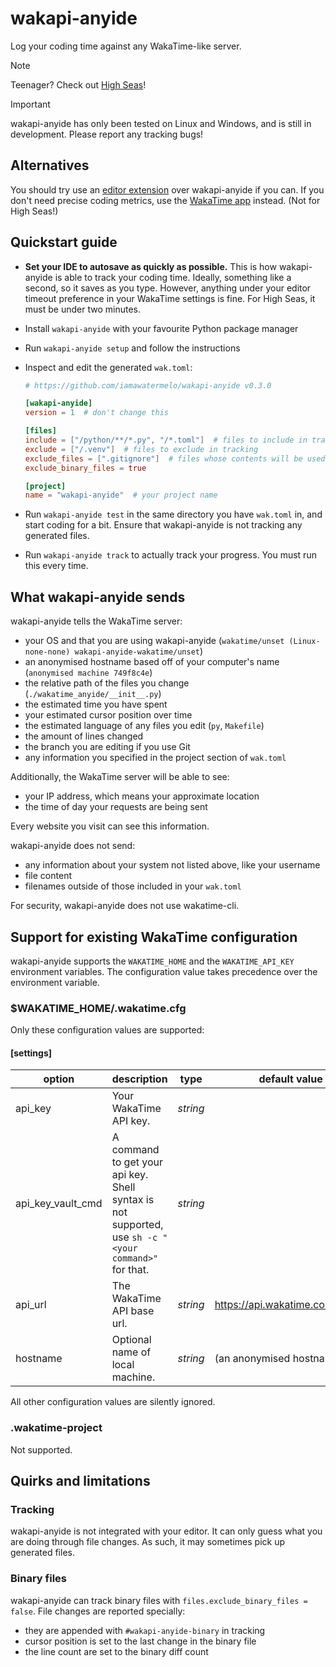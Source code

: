 # wakapi-anyide
Log your coding time against any WakaTime-like server.

> [!NOTE]
> Teenager? Check out [High Seas](https://highseas.hackclub.com/)!

> [!IMPORTANT]
> wakapi-anyide has only been tested on Linux and Windows, and is still in development.
> Please report any tracking bugs!

## Alternatives

You should try use an [editor extension](https://wakatime.com/plugins) over wakapi-anyide if you can.
If you don't need precise coding metrics, use the [WakaTime app](https://wakatime.com/linux) instead. (Not for High Seas!)

## Quickstart guide

- **Set your IDE to autosave as quickly as possible.**
  This is how wakapi-anyide is able to track your coding time. Ideally, something like a second, so it saves as you type.
  However, anything under your editor timeout preference in your WakaTime settings is fine.
  For High Seas, it must be under two minutes.

- Install `wakapi-anyide` with your favourite Python package manager

- Run `wakapi-anyide setup` and follow the instructions

- Inspect and edit the generated `wak.toml`:
  ```toml
  # https://github.com/iamawatermelo/wakapi-anyide v0.3.0
  
  [wakapi-anyide]
  version = 1  # don't change this
  
  [files]
  include = ["/python/**/*.py", "/*.toml"]  # files to include in tracking
  exclude = ["/.venv"]  # files to exclude in tracking
  exclude_files = [".gitignore"]  # files whose contents will be used to exclude other files from tracking
  exclude_binary_files = true
  
  [project]
  name = "wakapi-anyide"  # your project name
  ```

- Run `wakapi-anyide test` in the same directory you have `wak.toml` in, and start coding for a bit.
  Ensure that wakapi-anyide is not tracking any generated files.

- Run `wakapi-anyide track` to actually track your progress.
  You must run this every time.

## What wakapi-anyide sends

wakapi-anyide tells the WakaTime server:

- your OS and that you are using wakapi-anyide (`wakatime/unset (Linux-none-none) wakapi-anyide-wakatime/unset`)
- an anonymised hostname based off of your computer's name (`anonymised machine 749f8c4e`)
- the relative path of the files you change (`./wakatime_anyide/__init__.py`)
- the estimated time you have spent
- your estimated cursor position over time
- the estimated language of any files you edit (`py`, `Makefile`)
- the amount of lines changed
- the branch you are editing if you use Git
- any information you specified in the project section of `wak.toml`

Additionally, the WakaTime server will be able to see:

- your IP address, which means your approximate location
- the time of day your requests are being sent

Every website you visit can see this information.

wakapi-anyide does not send:

- any information about your system not listed above, like your username
- file content
- filenames outside of those included in your `wak.toml`

For security, wakapi-anyide does not use wakatime-cli.

## Support for existing WakaTime configuration

wakapi-anyide supports the `WAKATIME_HOME` and the `WAKATIME_API_KEY` environment variables.
The configuration value takes precedence over the environment variable.

### $WAKATIME_HOME/.wakatime.cfg

Only these configuration values are supported:

#### [settings]

| option            | description                                                                                          | type     | default value                     |
| ----------------- | ---------------------------------------------------------------------------------------------------- | -------- | --------------------------------- |
| api_key           | Your WakaTime API key.                                                                               | _string_ |                                   |
| api_key_vault_cmd | A command to get your api key. Shell syntax is not supported, use `sh -c "<your command>"` for that. | _string_ |                                   |
| api_url           | The WakaTime API base url.                                                                           | _string_ | <https://api.wakatime.com/api/v1> |
| hostname          | Optional name of local machine.                                                                      | _string_ | (an anonymised hostname)          |

All other configuration values are silently ignored.

### .wakatime-project

Not supported.

## Quirks and limitations

### Tracking

wakapi-anyide is not integrated with your editor. It can only guess what you are doing through file changes.
As such, it may sometimes pick up generated files.

### Binary files

wakapi-anyide can track binary files with `files.exclude_binary_files = false`.
File changes are reported specially:
- they are appended with `#wakapi-anyide-binary` in tracking
- cursor position is set to the last change in the binary file
- the line count are set to the binary diff count